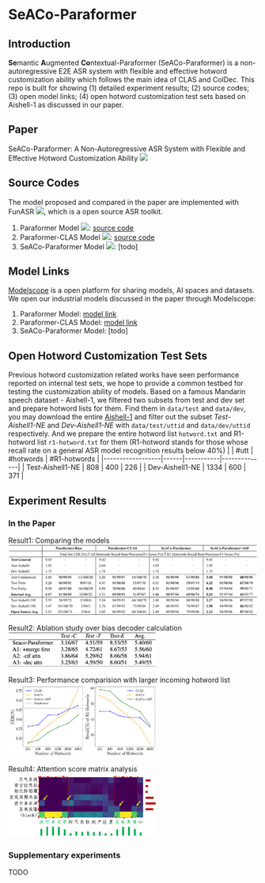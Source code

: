 # SeACo-Paraformer

## Introduction
**Se**mantic **A**ugmented **Co**ntextual-Paraformer (SeACo-Paraformer) is a non-autoregressive E2E ASR system with flexible and effective hotword customization ability which follows the main idea of CLAS and ColDec.
This repo is built for showing (1) detailed experiment results; (2) source codes; (3) open model links; (4) open hotword customization test sets based on Aishell-1 as discussed in our paper.
## Paper
SeACo-Paraformer: A Non-Autoregressive ASR System with Flexible and Effective Hotword Customization Ability <a href="https://arxiv.org/abs/2308.03266"><img src="https://img.shields.io/badge/Arxiv-2308.03266-green"></a>
## Source Codes
The model proposed and compared in the paper are implemented with FunASR <a href='https://github.com/alibaba-damo-academy/FunASR'><img src='https://img.shields.io/badge/Github-Code-blue'></a>, which is a open source ASR toolkit.
1. Paraformer Model <a href="https://arxiv.org/abs/2206.08317"><img src="https://img.shields.io/badge/Arxiv-2206.08317-green"></a>: [source code](https://github.com/alibaba-damo-academy/FunASR/blob/main/funasr/models/e2e_asr_paraformer.py)
2. Paraformer-CLAS Model <a href="https://arxiv.org/abs/2305.11013"><img src="https://img.shields.io/badge/Arxiv-2305.11013-green"></a>: [source code](https://github.com/alibaba-damo-academy/FunASR/blob/main/funasr/models/e2e_asr_contextual_paraformer.py)
3. SeACo-Paraformer Model <a href="https://arxiv.org/abs/2308.03266"><img src="https://img.shields.io/badge/Arxiv-2308.03266-green"></a>: [todo]
## Model Links
[Modelscope](https://modelscope.cn/models) is a open platform for sharing models, AI spaces and datasets. We open our industrial models discussed in the paper through Modelscope:
1. Paraformer Model: [model link](https://modelscope.cn/models/damo/speech_paraformer-large_asr_nat-zh-cn-16k-common-vocab8404-pytorch/summary)
2. Paraformer-CLAS Model: [model link](https://modelscope.cn/models/damo/speech_paraformer-large-contextual_asr_nat-zh-cn-16k-common-vocab8404/summary)
3. SeACo-Paraformer Model: [todo]
## Open Hotword Customization Test Sets
Previous hotword customization related works have seen performance reported on internal test sets, we hope to provide a common testbed for testing the customization ability of models. Based on a famous Mandarin speech dataset - Aishell-1, we filtered two subsets from test and dev set and prepare hotword lists for them.
Find them in `data/test` and `data/dev`, you may download the entire [Aishell-1](https://www.openslr.org/33/) and filter out the subset *Test-Aishell1-NE* and *Dev-Aishell1-NE* with `data/test/uttid` and `data/dev/uttid` respectively. And we prepare the entire hotword list `hotword.txt` and R1-hotword list `r1-hotword.txt` for them (R1-hotword stands for those whose recall rate on a general ASR model recognition results below 40%)
|                  | #utt | #hotwords | #R1-hotwords |
|------------------|------|-----------|--------------|
| Test-Aishell1-NE | 808  | 400       | 226          |
| Dev-Aishell1-NE  | 1334 | 600       | 371          |
## Experiment Results
### In the Paper
Result1: Comparing the models
<img src="./figures/fig1.png" width="1000">

Result2: Ablation study over bias decoder calculation
<img src="./figures/fig2.png" width="300">

Result3: Performance comparision with larger incoming hotword list
<img src="./figures/fig3.png" width="300">

Result4: Attention score matrix analysis
<img src="./figures/fig4.png" width="300">

### Supplementary experiments
TODO
    